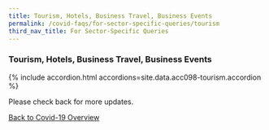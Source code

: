 ```yaml
---
title: Tourism, Hotels, Business Travel, Business Events
permalink: /covid-faqs/for-sector-specific-queries/tourism
third_nav_title: For Sector-Specific Queries
---
```


### Tourism, Hotels, Business Travel, Business Events

{% include accordion.html accordions=site.data.acc098-tourism.accordion %}

Please check back for more updates.

[Back to Covid-19 Overview](/covid/)